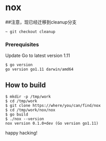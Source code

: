 # nox

##注意，现已经迁移到cleanup分支
```
~ git checkout cleanup 
```


###  Prerequisites

Update Go to latest version 1.11

```
$ go version
go version go1.11 darwin/amd64
```

## How to build

```
$ mkdir -p /tmp/work
$ cd /tmp/work
$ git clone https://where/you/can/find/nox 
$ cd /tmp/work/nox/nox
$ go build
$ ./nox --version
nox version 0.1.0+dev (Go version go1.11)
```

happy hacking!

